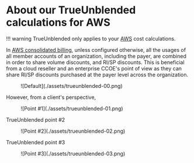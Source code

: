 # About our TrueUnblended calculations for AWS

!!! warning
    TrueUnblended only applies to your [AWS](https://aws.amazon.com/) cost calculations.

In [AWS consolidated billing](https://docs.aws.amazon.com/awsaccountbilling/latest/aboutv2/consolidated-billing.html), unless configured otherwise, all the usages of all member accounts of an organization, including the payer, are combined in order to share volume discounts, and RI/SP discounts. This is beneficial from a cloud reseller and an enterprise CCOE's point of view as they can share RI/SP discounts purchased at the payer level across the organization.

<figure markdown>
  ![Default](./assets/trueunblended-00.png)
</figure>

However, from a client's perspective, 

<figure markdown>
  ![Point #1](./assets/trueunblended-01.png)
</figure>

TrueUnblended point #2

<figure markdown>
  ![Point #2](./assets/trueunblended-02.png)
</figure>

TrueUnblended point #3

<figure markdown>
  ![Point #3](./assets/trueunblended-03.png)
</figure>
